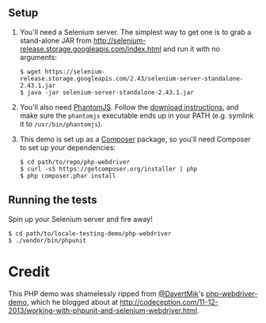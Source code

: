 Setup
-----

1. You'll need a Selenium server. The simplest way to get one is to grab a
   stand-alone JAR from
   http://selenium-release.storage.googleapis.com/index.html and run it with no
   arguments:

    ```
    $ wget https://selenium-release.storage.googleapis.com/2.43/selenium-server-standalone-2.43.1.jar
    $ java -jar selenium-server-standalone-2.43.1.jar
    ```
2. You'll also need [PhantomJS](http://phantomjs.org). Follow the [download
   instructions](http://phantomjs.org/download.html), and make sure the
   `phantomjs` executable ends up in your PATH (e.g. symlink it to
   `/usr/bin/phantomjs`).
3. This demo is set up as a [Composer](https://getcomposer.org) package, so
   you'll need Composer to set up your dependencies:

   ```
   $ cd path/to/repo/php-webdriver
   $ curl -sS https://getcomposer.org/installer | php
   $ php composer.phar install
   ```

Running the tests
-----------------

Spin up your Selenium server and fire away!

```
$ cd path/to/locale-testing-demo/php-webdriver
$ ./vendor/bin/phpunit
```

Credit
======

This PHP demo was shamelessly ripped from
[@DavertMik](https://github.com/DavertMik)'s
[php-webdriver-demo](https://github.com/DavertMik/php-webdriver-demo), which he
blogged about at
http://codeception.com/11-12-2013/working-with-phpunit-and-selenium-webdriver.html.

